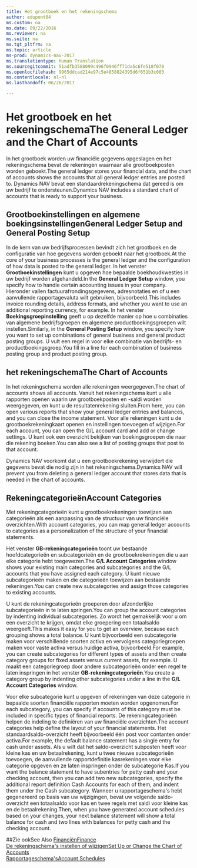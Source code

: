 ```yaml
---
title: Het grootboek en het rekeningschema
author: edupont04
ms.custom: na
ms.date: 09/22/2016
ms.reviewer: na
ms.suite: na
ms.tgt_pltfrm: na
ms.topic: article
ms-prod: dynamics-nav-2017
ms.translationtype: Human Translation
ms.sourcegitcommit: 51adfb3588099c496f0946ff71da5c6fe518f070
ms.openlocfilehash: 9965ddcad214e97c5e4858824395d6f651b3c003
ms.contentlocale: nl-nl
ms.lasthandoff: 06/26/2017

---
```


# <a name="the-general-ledger-and-the-chart-of-accounts"></a><span data-ttu-id="241ad-102">Het grootboek en het rekeningschema</span><span class="sxs-lookup"><span data-stu-id="241ad-102">The General Ledger and the Chart of Accounts</span></span>
<span data-ttu-id="241ad-103">In het grootboek worden uw financiële gegevens opgeslagen en het rekeningschema bevat de rekeningen waarnaar alle grootboekposten worden geboekt.</span><span class="sxs-lookup"><span data-stu-id="241ad-103">The general ledger stores your financial data, and the chart of accounts shows the accounts that all general ledger entries are posted to.</span></span> <span data-ttu-id="241ad-104">Dynamics NAV bevat een standaardrekeningschema dat gereed is om uw bedrijf te ondersteunen.</span><span class="sxs-lookup"><span data-stu-id="241ad-104">Dynamics NAV includes a standard chart of accounts that is ready to support your business.</span></span>

## <a name="general-ledger-setup-and-general-posting-setup"></a><span data-ttu-id="241ad-105">Grootboekinstellingen en algemene boekingsinstellingen</span><span class="sxs-lookup"><span data-stu-id="241ad-105">General Ledger Setup and General Posting Setup</span></span>
<span data-ttu-id="241ad-106">In de kern van uw bedrijfsprocessen bevindt zich het grootboek en de configuratie van hoe gegevens worden geboekt naar het grootboek.</span><span class="sxs-lookup"><span data-stu-id="241ad-106">At the core of your business processes is the general ledger and the configuration of how data is posted to the general ledger.</span></span>
<span data-ttu-id="241ad-107">In het venster **Grootboekinstellingen** kunt u opgeven hoe bepaalde boekhoudkwesties in uw bedrijf worden afgehandeld.</span><span class="sxs-lookup"><span data-stu-id="241ad-107">In the **General Ledger Setup** window, you specify how to handle certain accounting issues in your company.</span></span> <span data-ttu-id="241ad-108">Hieronder vallen factuurafrondingsgegevens, adresnotaties en of u een aanvullende rapportagevaluta wilt gebruiken, bijvoorbeeld.</span><span class="sxs-lookup"><span data-stu-id="241ad-108">This includes invoice rounding details, address formats, and whether you want to use an additional reporting currency, for example.</span></span>
<span data-ttu-id="241ad-109">In het venster **Boekingsgroepinstelling** geeft u op dezelfde manier op hoe u combinaties van algemene bedrijfsgroepen en algemene productboekingsgroepen wilt instellen.</span><span class="sxs-lookup"><span data-stu-id="241ad-109">Similarly, in the **General Posting Setup** window, you specify how you want to set up combinations of general business and general product posting groups.</span></span> <span data-ttu-id="241ad-110">U vult een regel in voor elke combinatie van bedrijfs- en productboekingsgroep.</span><span class="sxs-lookup"><span data-stu-id="241ad-110">You fill in a line for each combination of business posting group and product posting group.</span></span>  

## <a name="the-chart-of-accounts"></a><span data-ttu-id="241ad-111">het rekeningschema</span><span class="sxs-lookup"><span data-stu-id="241ad-111">The Chart of Accounts</span></span>
<span data-ttu-id="241ad-112">In het rekeningschema worden alle rekeningen weergegeven.</span><span class="sxs-lookup"><span data-stu-id="241ad-112">The chart of accounts shows all accounts.</span></span> <span data-ttu-id="241ad-113">Vanuit het rekeningschema kunt u alle rapporten openen waarin uw grootboekposten en -saldi worden weergegeven, en kunt u de resultatenrekening sluiten.</span><span class="sxs-lookup"><span data-stu-id="241ad-113">From here, you can open various reports that show your general ledger entries and balances, and you can close the income statement.</span></span> <span data-ttu-id="241ad-114">Voor alle rekeningen kunt u de grootboekrekeningkaart openen en instellingen toevoegen of wijzigen.</span><span class="sxs-lookup"><span data-stu-id="241ad-114">For each account, you can open the G/L account card and add or change settings.</span></span> <span data-ttu-id="241ad-115">U kunt ook een overzicht bekijken van boekingsgroepen die naar die rekening boeken.</span><span class="sxs-lookup"><span data-stu-id="241ad-115">You can also see a list of posting groups that post to that account.</span></span>  

<span data-ttu-id="241ad-116">Dynamics NAV voorkomt dat u een grootboekrekening verwijdert die gegevens bevat die nodig zijn in het rekeningschema.</span><span class="sxs-lookup"><span data-stu-id="241ad-116">Dynamics NAV will prevent you from deleting a general ledger account that stores data that is needed in the chart of accounts.</span></span>  

## <a name="account-categories"></a><span data-ttu-id="241ad-117">Rekeningcategorieën</span><span class="sxs-lookup"><span data-stu-id="241ad-117">Account Categories</span></span>
<span data-ttu-id="241ad-118">Met rekeningcategorieën kunt u grootboekrekeningen toewijzen aan categorieën als een aanpassing van de structuur van uw financiële overzichten.</span><span class="sxs-lookup"><span data-stu-id="241ad-118">With account categories, you can map general ledger accounts to categories as a personalization of the structure of your financial statements.</span></span>  

<span data-ttu-id="241ad-119">Het venster **GB-rekeningcategorieën** toont uw bestaande hoofdcategorieën en subcategorieën en de grootboekrekeningen die u aan elke categorie hebt toegewezen.</span><span class="sxs-lookup"><span data-stu-id="241ad-119">The **G/L Account Categories** window shows your existing main categories and subcategories and the G/L accounts that you have assigned each category.</span></span> <span data-ttu-id="241ad-120">U kunt nieuwe subcategorieën maken en die categorieën toewijzen aan bestaande rekeningen.</span><span class="sxs-lookup"><span data-stu-id="241ad-120">You can create new subcategories and assign those categories to existing accounts.</span></span>  

<span data-ttu-id="241ad-121">U kunt de rekeningcategorieën groeperen door afzonderlijke subcategorieën in te laten springen.</span><span class="sxs-lookup"><span data-stu-id="241ad-121">You can group the account categories by indenting individual subcategories.</span></span> <span data-ttu-id="241ad-122">Zo wordt het gemakkelijk voor u om een overzicht te krijgen, omdat elke groepering een totaalsaldo weergeeft.</span><span class="sxs-lookup"><span data-stu-id="241ad-122">This makes it easy for you to get an overview, because each grouping shows a total balance.</span></span> <span data-ttu-id="241ad-123">U kunt bijvoorbeeld een subcategorie maken voor verschillende soorten activa en vervolgens categoriegroepen maken voor vaste activa versus huidige activa, bijvoorbeeld.</span><span class="sxs-lookup"><span data-stu-id="241ad-123">For example, you can create subcategories for different types of assets and then create category groups for fixed assets versus current assets, for example.</span></span> <span data-ttu-id="241ad-124">U maakt een categoriegroep door andere subcategorieën onder een regel te laten inspringen in het venster **GB-rekeningcategorieën**.</span><span class="sxs-lookup"><span data-stu-id="241ad-124">You create a category group by indenting other subcategories under a line in the **G/L Account Categories** window.</span></span>  

<span data-ttu-id="241ad-125">Voor elke subcategorie kunt u opgeven of rekeningen van deze categorie in bepaalde soorten financiële rapporten moeten worden opgenomen.</span><span class="sxs-lookup"><span data-stu-id="241ad-125">For each subcategory, you can specify if accounts of this category must be included in specific types of financial reports.</span></span> <span data-ttu-id="241ad-126">De rekeningcategorieën helpen de indeling te definiëren van uw financiële overzichten.</span><span class="sxs-lookup"><span data-stu-id="241ad-126">The account categories help define the layout of your financial statements.</span></span> <span data-ttu-id="241ad-127">Het standaardsaldo-overzicht heeft bijvoorbeeld één post voor contanten onder activa.</span><span class="sxs-lookup"><span data-stu-id="241ad-127">For example, the default balance statement has a single entry for cash under assets.</span></span> <span data-ttu-id="241ad-128">Als u wilt dat het saldo-overzicht subposten heeft voor kleine kas en uw betaalrekening, kunt u twee nieuwe subcategorieën toevoegen, de aanvullende rapportdefinitie kasrekeningen voor elke categorie opgeven en ze laten inspringen onder de subcategorie Kas.</span><span class="sxs-lookup"><span data-stu-id="241ad-128">If you want the balance statement to have subentries for petty cash and your checking account, then you can add two new subcategories, specify the additional report definition Cash Accounts for each of them, and indent them under the Cash subcategory.</span></span> <span data-ttu-id="241ad-129">Wanneer u rapportageschema's hebt gegenereerd op basis van uw wijzigingen, bevat uw volgende saldo-overzicht een totaalsaldo voor kas en twee regels met saldi voor kleine kas en de betaalrekening.</span><span class="sxs-lookup"><span data-stu-id="241ad-129">Then, when you have generated account schedules based on your changes, your next balance statement will show a total balance for cash and two lines with balances for petty cash and the checking account.</span></span>     

##<a name="see-also"></a><span data-ttu-id="241ad-130">Zie ook</span><span class="sxs-lookup"><span data-stu-id="241ad-130">See Also</span></span>
[<span data-ttu-id="241ad-131">Financiën</span><span class="sxs-lookup"><span data-stu-id="241ad-131">Finance</span></span>](finance-setup.md)  
[<span data-ttu-id="241ad-132">De rekeningschema's instellen of wijzigen</span><span class="sxs-lookup"><span data-stu-id="241ad-132">Set Up or Change the Chart of Accounts</span></span>](finance-setup-setup-chart-accounts.md)  
[<span data-ttu-id="241ad-133">Rapportageschema's</span><span class="sxs-lookup"><span data-stu-id="241ad-133">Account Schedules</span></span>](finance-setup-account-schedule.md)  

